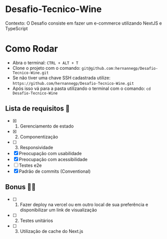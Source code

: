 # Desafio-Tecnico-Wine

Contexto:
  O Desafio consiste em fazer um e-commerce utilizando NextJS e TypeScript

# Como Rodar 

- Abra o terminal: `CTRL + ALT + T`
- Clone o projeto com o comando: `git@github.com:hernannegp/Desafio-Tecnico-Wine.git`
- Se não tiver uma chave SSH cadastrada utilize: `https://github.com/hernannegp/Desafio-Tecnico-Wine.git`
- Após isso vá para a pasta utilizando o terminal com o comando: `cd Desafio-Tecnico-Wine`

## Lista de requisitos 📑
- [x] 1. Gerenciamento de estado
- [x] 2. Componentização
- [ ] 3. Responsividade
- [x] Preocupação com usabilidade
- [x] Preocupação com acessibilidade
- [ ] Testes e2e
- [x] Padrão de commits (Conventional)

## Bonus 📑😎
- [ ] 1. Fazer deploy na vercel ou em outro local de sua preferência e disponibilizar um link de visualização
- [ ] 2. Testes unitários
- [ ] 3. Utilização de cache do Next.js
